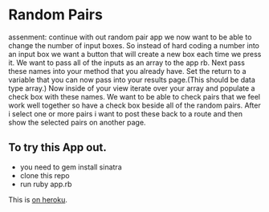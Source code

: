 # Random Pairs

assenment:
continue with out random pair app we now want to be able to change the number of input boxes. So instead of hard coding a number into an input box we want a button that will create a new box each time we press it. We want to pass all of the inputs as an array to the app rb. Next pass these names into your method that you already have. Set the return to a variable that you can now pass into your results page.(This should be data type array.) Now inside of your view iterate over your array and populate a check box with these names.  We want to be able to check pairs that we feel work well together so have a check box beside all of the random pairs. After i select one or more pairs i want to post these back to a route and then show  the selected pairs on another page.
 


## To try this App out.
* you need to gem install sinatra
* clone this repo
* run ruby app.rb

This is [on heroku](https://random-name-gen.herokuapp.com/).
